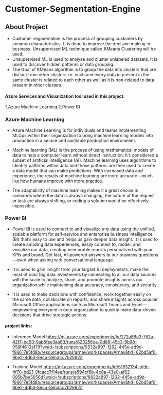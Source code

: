 # Customer-Segmentation-Engine

## About Project
* Customer segmentation is the process of grouping customers by common characteristics. 
It is done to improve the decision making in business. Unsupervised ML technique called KMeans Clustering will be used. 
* Unsupervised ML is used to analyze and cluster unlabeled datasets. It is used to discover hidden patterns or data grouping.
* The Goal of KMeans algorithm is to group the data into clusters that are distinct from other clusters i.e. each and every data in present in the same cluster is related to each other as well as it is non-related to data present in other clusters.


#### Azure Services and Visualization tool used in this project:
1.Azure Machine Learning
2.Power BI


### Azure Machine Learning

* Azure Machine Learning is for individuals and teams implementing MLOps within their organization to bring machine learning models into production in a secure and auditable production environment.

* Machine learning (ML) is the process of using mathematical models of data to help a computer learn without direct instruction. It’s considered a subset of artificial intelligence (AI). Machine learning uses algorithms to identify patterns within data and those patterns are then used to create a data model that can make predictions. With increased data and experience, the results of machine learning are more accurate—much like how humans improve with more practice.

* The adaptability of machine learning makes it a great choice in scenarios where the data is always changing, the nature of the request or task are always shifting, or coding a solution would be effectively impossible.


### Power BI

* Power BI is used to connect to and visualize any data using the unified, scalable platform for self-service and enterprise business intelligence (BI) that’s easy to use and helps us gain deeper data insight. It is used to create amazing data experiences, easily connect to, model, and visualize our data, creating memorable reports personalized with your KPIs and brand. Get fast, AI-powered answers to our business questions—even when asking with conversational language.

* It is used to gain insight from your largest BI deployments, make the most of oour big data investments by connecting to all our data sources with the scale to analyze, share, and promote insights across our organization while maintaining data accuracy, consistency, and security.

* It is used to make decisions with confidence, work together easily on the same data, collaborate on reports, and share insights across popular Microsoft Office applications such as Microsoft Teams and Excel—empowering everyone in oour organization to quickly make data-driven decisions that drive strategic actions.


#### project links: 

* Inference Model
https://ml.azure.com/experiments/id/272a88a3-752a-42f7-bc90-9ab5fee3aa63/runs/820256ca-0d86-45c3-9b98-058f4613af79?wsid=/subscriptions/9832a897-1262-445e-ad9d-f86617e5fd8b/resourcegroups/arnav/workspaces/Arnav&tid=62bd5af6-9be2-4db3-8eca-8ebdcd7b2962# 

* Training Model 
https://ml.azure.com/experiments/id/51632134-bfdc-4f70-bd21-9fcacc7f14ee/runs/a594cf6b-4c8a-43e0-af62-695b7be5056d?wsid=/subscriptions/9832a897-1262-445e-ad9d-f86617e5fd8b/resourcegroups/arnav/workspaces/Arnav&tid=62bd5af6-9be2-4db3-8eca-8ebdcd7b2962#


